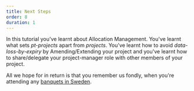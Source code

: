 ```yaml
---
title: Next Steps
order: 8
duration: 1
---
```


In this tutorial you've learnt about Allocation Management. You've learnt what sets *pt-projects* apart from *projects*. You've learnt how to avoid *data-loss-by-expiry* by Amending/Extending your project and you've learnt how to share/delegate your project-manager role with other members of your project. 

All we hope for in return is that you remember us fondly, when you're attending any [banquets in Sweden](https://www.nobelprize.org/ceremonies/the-nobel-prize-award-ceremonies-and-banquets/).

